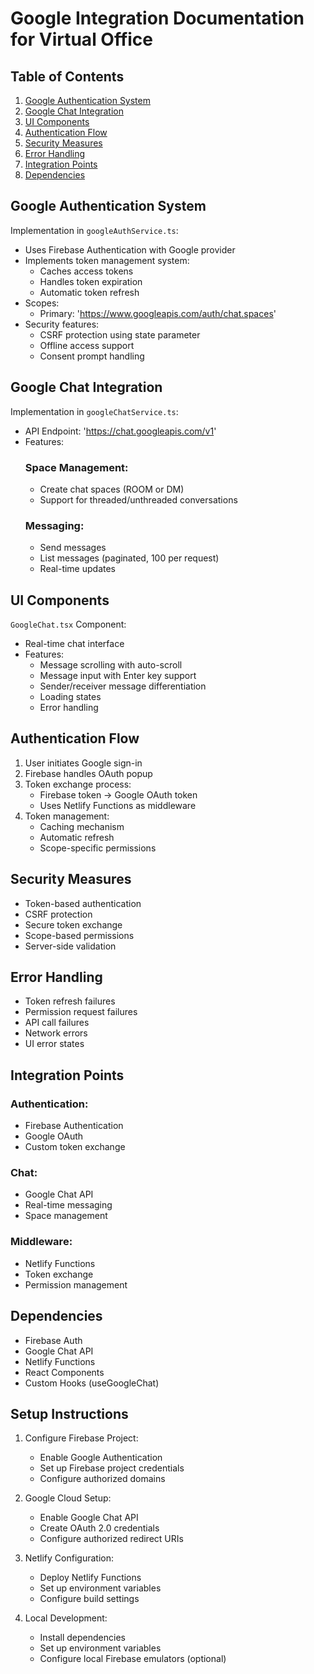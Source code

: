 # Google Integration Documentation for Virtual Office

## Table of Contents
1. [Google Authentication System](#google-authentication-system)
2. [Google Chat Integration](#google-chat-integration)
3. [UI Components](#ui-components)
4. [Authentication Flow](#authentication-flow)
5. [Security Measures](#security-measures)
6. [Error Handling](#error-handling)
7. [Integration Points](#integration-points)
8. [Dependencies](#dependencies)

## Google Authentication System
Implementation in `googleAuthService.ts`:
- Uses Firebase Authentication with Google provider
- Implements token management system:
  - Caches access tokens
  - Handles token expiration
  - Automatic token refresh
- Scopes:
  - Primary: 'https://www.googleapis.com/auth/chat.spaces'
- Security features:
  - CSRF protection using state parameter
  - Offline access support
  - Consent prompt handling

## Google Chat Integration
Implementation in `googleChatService.ts`:
- API Endpoint: 'https://chat.googleapis.com/v1'
- Features:
  ### Space Management:
  - Create chat spaces (ROOM or DM)
  - Support for threaded/unthreaded conversations
  ### Messaging:
  - Send messages
  - List messages (paginated, 100 per request)
  - Real-time updates

## UI Components
`GoogleChat.tsx` Component:
- Real-time chat interface
- Features:
  - Message scrolling with auto-scroll
  - Message input with Enter key support
  - Sender/receiver message differentiation
  - Loading states
  - Error handling

## Authentication Flow
1. User initiates Google sign-in
2. Firebase handles OAuth popup
3. Token exchange process:
   - Firebase token → Google OAuth token
   - Uses Netlify Functions as middleware
4. Token management:
   - Caching mechanism
   - Automatic refresh
   - Scope-specific permissions

## Security Measures
- Token-based authentication
- CSRF protection
- Secure token exchange
- Scope-based permissions
- Server-side validation

## Error Handling
- Token refresh failures
- Permission request failures
- API call failures
- Network errors
- UI error states

## Integration Points
### Authentication:
- Firebase Authentication
- Google OAuth
- Custom token exchange

### Chat:
- Google Chat API
- Real-time messaging
- Space management

### Middleware:
- Netlify Functions
- Token exchange
- Permission management

## Dependencies
- Firebase Auth
- Google Chat API
- Netlify Functions
- React Components
- Custom Hooks (useGoogleChat)

## Setup Instructions
1. Configure Firebase Project:
   - Enable Google Authentication
   - Set up Firebase project credentials
   - Configure authorized domains

2. Google Cloud Setup:
   - Enable Google Chat API
   - Create OAuth 2.0 credentials
   - Configure authorized redirect URIs

3. Netlify Configuration:
   - Deploy Netlify Functions
   - Set up environment variables
   - Configure build settings

4. Local Development:
   - Install dependencies
   - Set up environment variables
   - Configure local Firebase emulators (optional)
